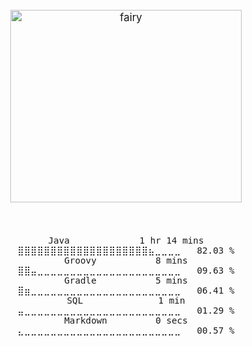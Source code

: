 <meta property="og:title" content="github-profile">
<meta property="og:description" content="u cant controll me">
<meta property="og:image" content="https://github.com/ruukr8080/ruukr8080/blob/main/resources/blackWargraymonjpg.jpg?raw=true">

<!--<p align="center" style="font-size:1.2em;"><h4 align="center">👋</h4>-->
</p>
<div align="center" style="font-size:1.2em;">
<p align="center">
    <img width="370" height="308" alt="fairy" src="resources/picimg-2bc4adb3-5d38-46cf-8276-ba3eafae9f6e.gif" />
</p>
<div>
<br>
    
<!-- <p align="center">
  <img src="https://img.shields.io/badge/Java-3776AB?style=flat&logo=java&logoColor=white"/>
  <img src="https://img.shields.io/badge/JavaScript-F7DF1E?style=flat&logo=javascript&logoColor=black"/>
  <img src="https://img.shields.io/badge/TypeScript-61DAFB?style=flat&logo=typescript&logoColor=black"/>
</p> -->
<div align="center">

<!--START_SECTION:waka-->

```java,js,ts,other
Java             1 hr 14 mins    ⣿⣿⣿⣿⣿⣿⣿⣿⣿⣿⣿⣿⣿⣿⣿⣿⣿⣿⣿⣿⣦⣀⣀⣀⣀   82.03 %
Groovy           8 mins          ⣿⣿⣤⣀⣀⣀⣀⣀⣀⣀⣀⣀⣀⣀⣀⣀⣀⣀⣀⣀⣀⣀⣀⣀⣀   09.63 %
Gradle           5 mins          ⣿⣶⣀⣀⣀⣀⣀⣀⣀⣀⣀⣀⣀⣀⣀⣀⣀⣀⣀⣀⣀⣀⣀⣀⣀   06.41 %
SQL              1 min           ⣤⣀⣀⣀⣀⣀⣀⣀⣀⣀⣀⣀⣀⣀⣀⣀⣀⣀⣀⣀⣀⣀⣀⣀⣀   01.29 %
Markdown         0 secs          ⣄⣀⣀⣀⣀⣀⣀⣀⣀⣀⣀⣀⣀⣀⣀⣀⣀⣀⣀⣀⣀⣀⣀⣀⣀   00.57 %
```

<!--END_SECTION:waka-->

</div>
